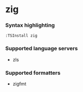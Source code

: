 <!--- THIS DOCUMENT IS AUTOMATICALLY GENERATED, DON'T EDIT IT -->
# zig

### Syntax highlighting

```vim
:TSInstall zig
```

### Supported language servers

- zls

### Supported formatters

- zigfmt
